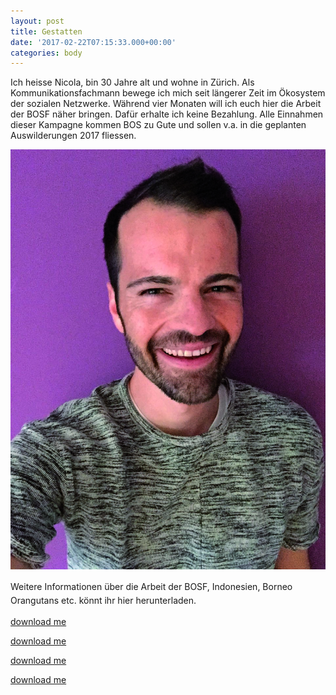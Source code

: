 ```yaml
---
layout: post
title: Gestatten
date: '2017-02-22T07:15:33.000+00:00'
categories: body
---
```

Ich heisse Nicola, bin 30 Jahre alt und wohne in Zürich. Als Kommunikationsfachmann bewege ich mich seit längerer Zeit im Ökosystem der sozialen Netzwerke. Während vier Monaten will ich euch hier die Arbeit der BOSF näher bringen. Dafür erhalte ich keine Bezahlung. Alle Einnahmen dieser Kampagne kommen BOS zu Gute und sollen v.a. in die geplanten Auswilderungen 2017 fliessen.

![](/uploads/2017/03/06/IMG_Nicola.JPG)

<span style="line-height: 1.58;">Weitere Informationen über die Arbeit der BOSF, Indonesien, Borneo Orangutans etc. könnt ihr hier herunterladen.</span>

[download me](#)

[download me](#)

[download me](#)

[download me](#)